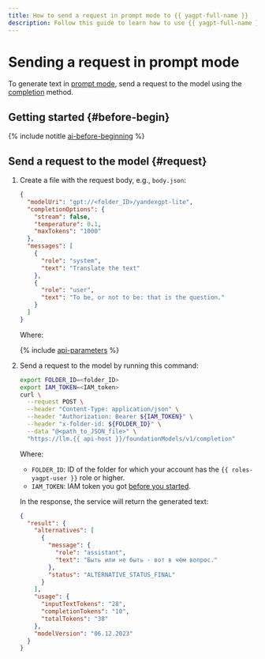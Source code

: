 ```yaml
---
title: How to send a request in prompt mode to {{ yagpt-full-name }}
description: Follow this guide to learn how to use {{ yagpt-full-name }} in prompt mode.
---
```


# Sending a request in prompt mode

To generate text in [prompt mode](../concepts/index.md#working-mode), send a request to the model using the [completion](../text-generation/api-ref/TextGeneration/completion.md) method.

## Getting started {#before-begin}

{% include notitle [ai-before-beginning](../../_includes/foundation-models/yandexgpt/ai-before-beginning.md) %}

## Send a request to the model {#request}

1. Create a file with the request body, e.g., `body.json`:

   ```json
   {
     "modelUri": "gpt://<folder_ID>/yandexgpt-lite",
     "completionOptions": {
       "stream": false,
       "temperature": 0.1,
       "maxTokens": "1000"
     },
     "messages": [
       {
         "role": "system",
         "text": "Translate the text"
       },
       {
         "role": "user",
         "text": "To be, or not to be: that is the question."
       }
     ]
   }
   ```

   Where:

   {% include [api-parameters](../../_includes/foundation-models/yandexgpt/api-parameters.md) %}

1. Send a request to the model by running this command:

   ```bash
   export FOLDER_ID=<folder_ID>
   export IAM_TOKEN=<IAM_token>
   curl \
     --request POST \
     --header "Content-Type: application/json" \
     --header "Authorization: Bearer ${IAM_TOKEN}" \
     --header "x-folder-id: ${FOLDER_ID}" \
     --data "@<path_to_JSON_file>" \
     "https://llm.{{ api-host }}/foundationModels/v1/completion"
   ```

   Where:

   * `FOLDER_ID`: ID of the folder for which your account has the `{{ roles-yagpt-user }}` role or higher.
   * `IAM_TOKEN`: IAM token you got [before you started](#before-begin).

   In the response, the service will return the generated text:

   ```json
   {
     "result": {
       "alternatives": [
         {
           "message": {
             "role": "assistant",
             "text": "Быть или не быть - вот в чём вопрос."
           },
           "status": "ALTERNATIVE_STATUS_FINAL"
         }
       ],
       "usage": {
         "inputTextTokens": "28",
         "completionTokens": "10",
         "totalTokens": "38"
       },
       "modelVersion": "06.12.2023"
     }
   }
   ```
